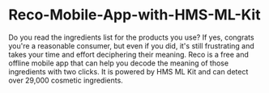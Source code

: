 # Reco-Mobile-App-with-HMS-ML-Kit
Do you read the ingredients list for the products you use? If yes, congrats you're a reasonable consumer, but even if you did, it's still frustrating and takes your time and effort deciphering their meaning. Reco is a free and offline mobile app that can help you decode the meaning of those ingredients with two clicks. It is powered by HMS ML Kit and can detect over 29,000 cosmetic ingredients.


